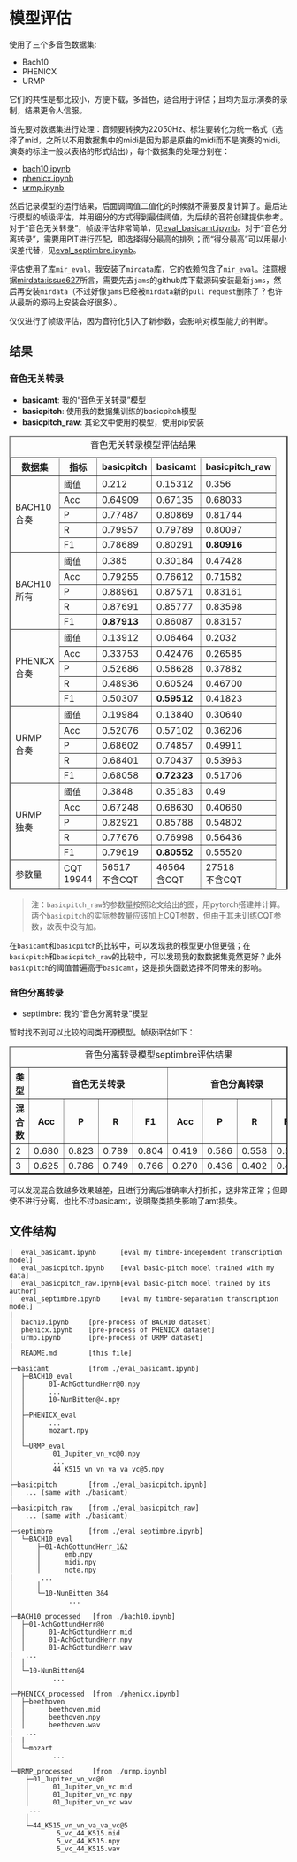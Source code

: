 # 模型评估
使用了三个多音色数据集:
- Bach10
- PHENICX
- URMP

它们的共性是都比较小，方便下载，多音色，适合用于评估；且均为显示演奏的录制，结果更令人信服。

首先要对数据集进行处理：音频要转换为22050Hz、标注要转化为统一格式（选择了mid，之所以不用数据集中的midi是因为那是原曲的midi而不是演奏的midi。演奏的标注一般以表格的形式给出），每个数据集的处理分别在：
- [bach10.ipynb](bach10.ipynb)
- [phenicx.ipynb](phenicx.ipynb)
- [urmp.ipynb](urmp.ipynb)

然后记录模型的运行结果，后面调阈值二值化的时候就不需要反复计算了。最后进行模型的帧级评估，并用细分的方式得到最佳阈值，为后续的音符创建提供参考。对于“音色无关转录”，帧级评估非常简单，见[eval_basicamt.ipynb](eval_basicamt.ipynb)。对于“音色分离转录”，需要用PIT进行匹配，即选择得分最高的排列；而“得分最高”可以用最小误差代替，见[eval_septimbre.ipynb](eval_septimbre.ipynb)。

评估使用了库`mir_eval`。我安装了`mirdata`库，它的依赖包含了`mir_eval`。注意根据[mirdata:issue627](https://github.com/mir-dataset-loaders/mirdata/issues/627)所言，需要先去`jams`的github库下载源码安装最新`jams`，然后再安装`mirdata`（不过好像`jams`已经被`mirdata`新的`pull request`删除了？也许从最新的源码上安装会好很多）。

仅仅进行了帧级评估，因为音符化引入了新参数，会影响对模型能力的判断。

## 结果
### 音色无关转录
- **basicamt**: 我的“音色无关转录”模型
- **basicpitch**: 使用我的数据集训练的basicpitch模型
- **basicpitch_raw**: 其论文中使用的模型，使用pip安装

<table border="2">
    <caption>音色无关转录模型评估结果</caption>
    <tr>
        <th>数据集</th> <th>指标</th> <th>basicpitch</th> <th>basicamt</th> <th>basicpitch_raw</th>
    </tr>
    <tr> <td rowspan="5">BACH10<br>合奏</td>
  		<td>阈值</td>
        <td>0.212</td> <td>0.15312</td> <td>0.356</td>
    </tr>
    <tr>
        <td>Acc</td>
        <td>0.64909</td> <td>0.67135</td> <td>0.68033</td>
    </tr>
    <tr>
        <td>P</td>
        <td>0.77487</td> <td>0.80869</td> <td>0.81744</td>
    </tr>
    <tr>
        <td>R</td>
        <td>0.79957</td> <td>0.79789</td> <td>0.80097</td>
    </tr>
    <tr>
        <td>F1</td>
        <td>0.78689</td> <td>0.80291</td> <td><strong>0.80916</strong></td>
    </tr>
    <tr> <td rowspan="5">BACH10<br>所有</td>
  		<td>阈值</td>
        <td>0.385</td> <td>0.30184</td> <td>0.47428</td>
    </tr>
    <tr>
        <td>Acc</td>
        <td>0.79255</td>  <td>0.76612</td> <td>0.71582</td>
    </tr>
    <tr>
        <td>P</td>
        <td>0.88961</td> <td>0.87571</td> <td>0.83161</td>
    </tr>
    <tr>
        <td>R</td>
        <td>0.87691</td> <td>0.85777</td> <td>0.83598</td>
    </tr>
    <tr>
        <td>F1</td>
        <td><strong>0.87913</strong></td> <td>0.86087</td> <td>0.83157</td>
    </tr>
    <tr> <td rowspan="5">PHENICX<br>合奏</td>
  		<td>阈值</td>
        <td>0.13912</td> <td>0.06464</td> <td>0.2032</td>
    </tr>
    <tr>
        <td>Acc</td>
        <td>0.33753</td> <td>0.42476</td> <td>0.26585</td>
    </tr>
    <tr>
        <td>P</td>
        <td>0.52686</td> <td>0.58628</td> <td>0.37882</td>
    </tr>
    <tr>
        <td>R</td>
        <td>0.48936</td> <td>0.60524</td> <td>0.46700</td>
    </tr>
    <tr>
        <td>F1</td>
        <td>0.50307</td> <td><strong>0.59512</strong></td> <td>0.41823</td>
    </tr>
    <tr> <td rowspan="5">URMP<br>合奏</td>
  		<td>阈值</td>
        <td>0.19984</td> <td>0.13840</td> <td>0.30640</td>
    </tr>
    <tr>
        <td>Acc</td>
        <td>0.52076</td> <td>0.57102</td> <td>0.36206</td>
    </tr>
    <tr>
        <td>P</td>
        <td>0.68602</td> <td>0.74857</td> <td>0.49911</td>
    </tr>
    <tr>
        <td>R</td>
        <td>0.68401</td> <td>0.70437</td> <td>0.53963</td>
    </tr>
    <tr>
        <td>F1</td>
        <td>0.68058</td> <td><strong>0.72323</strong></td> <td>0.51706</td>
    </tr>
    <tr> <td rowspan="5">URMP<br>独奏</td>
  		<td>阈值</td> <td>0.3848</td> <td>0.35183</td> <td>0.49</td>
    </tr>
    <tr>
        <td>Acc</td>
        <td>0.67248</td> <td>0.68630</td> <td>0.40660</td>
    </tr>
    <tr>
        <td>P</td>
        <td>0.82921</td> <td>0.85788</td> <td>0.54802</td>
    </tr>
    <tr>
        <td>R</td>
        <td>0.77676</td> <td>0.76998</td> <td>0.56436</td>
    </tr>
    <tr>
        <td>F1</td>
        <td>0.79619</td> <td><strong>0.80552</strong></td> <td>0.55520</td>
    </tr>
    <tr>
        <td>参数量</td>
        <td>CQT<br>19944</td><td>56517<br>不含CQT</td> <td>46564<br>含CQT</td>
        <td>27518<br>不含CQT</td>
    </tr>
</table>

> 注：`basicpitch_raw`的参数量按照论文给出的图，用pytorch搭建并计算。两个`basicpitch`的实际参数量应该加上CQT参数，但由于其未训练CQT参数，故表中没有加。

在`basicamt`和`basicpitch`的比较中，可以发现我的模型更小但更强；在`basicpitch`和`basicpitch_raw`的比较中，可以发现我的数数据集竟然更好？此外`basicpitch`的阈值普遍高于`basicamt`，这是损失函数选择不同带来的影响。

### 音色分离转录
- septimbre: 我的“音色分离转录”模型

暂时找不到可以比较的同类开源模型。帧级评估如下：
<table border="2">
  <caption>音色分离转录模型septimbre评估结果</caption>
  <thead>
    <tr>
      <th rowspan="1">类型</th>
      <th colspan="4">音色无关转录</th>
      <th colspan="4">音色分离转录</th>
    </tr>
    <tr>
      <th>混合数</th>
      <th>Acc</th>
      <th>P</th>
      <th>R</th>
      <th>F1</th>
      <th>Acc</th>
      <th>P</th>
      <th>R</th>
      <th>F1</th>
    </tr>
  </thead>
  <tbody>
    <tr>
      <td>2</td>
      <td>0.680</td>
      <td>0.823</td>
      <td>0.789</td>
      <td>0.804</td>
      <td>0.419</td>
      <td>0.586</td>
      <td>0.558</td>
      <td>0.563</td>
    </tr>
    <tr>
      <td>3</td>
      <td>0.625</td>
      <td>0.786</td>
      <td>0.749</td>
      <td>0.766</td>
      <td>0.270</td>
      <td>0.436</td>
      <td>0.402</td>
      <td>0.407</td>
    </tr>
  </tbody>
</table>

可以发现混合数越多效果越差，且进行分离后准确率大打折扣，这非常正常；但即使不进行分离，也比不过basicamt，说明聚类损失影响了amt损失。

## 文件结构
```
│  eval_basicamt.ipynb      [eval my timbre-independent transcription model]
│  eval_basicpitch.ipynb    [eval basic-pitch model trained with my data]
│  eval_basicpitch_raw.ipynb[eval basic-pitch model trained by its author]
│  eval_septimbre.ipynb     [eval my timbre-separation transcription model]
|
│  bach10.ipynb     [pre-process of BACH10 dataset]
│  phenicx.ipynb    [pre-process of PHENICX dataset]
│  urmp.ipynb       [pre-process of URMP dataset]
|
│  README.md        [this file]
│          
├─basicamt          [from ./eval_basicamt.ipynb]
│  ├─BACH10_eval
│  │      01-AchGottundHerr@0.npy
│  │      ...
│  │      10-NunBitten@4.npy
│  │      
│  ├─PHENICX_eval
│  │      ...
│  │      mozart.npy
│  │      
│  └─URMP_eval
│          01_Jupiter_vn_vc@0.npy
│          ...
│          44_K515_vn_vn_va_va_vc@5.npy
│          
├─basicpitch        [from ./eval_basicpitch.ipynb]
|   ... (same with ./basicamt)
│          
├─basicpitch_raw    [from ./eval_basicpitch_raw]
|   ... (same with ./basicamt)
│          
├─septimbre         [from ./eval_septimbre.ipynb]
│  └─BACH10_eval
│      ├─01-AchGottundHerr_1&2
│      │      emb.npy
│      │      midi.npy
│      │      note.npy
|       ...
│      │      
│      └─10-NunBitten_3&4
│              ...
│  
├─BACH10_processed   [from ./bach10.ipynb]
│  ├─01-AchGottundHerr@0
│  │      01-AchGottundHerr.mid
│  │      01-AchGottundHerr.npy
│  │      01-AchGottundHerr.wav  
|   ...
│  │      
│  └─10-NunBitten@4
│          ...
│          
├─PHENICX_processed  [from ./phenicx.ipynb]
│  ├─beethoven
│  │      beethoven.mid
│  │      beethoven.npy
│  │      beethoven.wav
|   ...
|  |
│  └─mozart
│          ...
│              
└─URMP_processed     [from ./urmp.ipynb]
    ├─01_Jupiter_vn_vc@0
    │      01_Jupiter_vn_vc.mid
    │      01_Jupiter_vn_vc.npy
    │      01_Jupiter_vn_vc.wav
     ...
    │      
    └─44_K515_vn_vn_va_va_vc@5
            5_vc_44_K515.mid
            5_vc_44_K515.npy
            5_vc_44_K515.wav
```